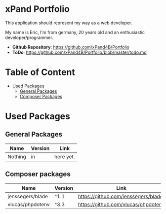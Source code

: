 # xPand Portfolio
This application should represent my way as a web developer.

My name is Eric, I'm from germany, 20 years old and an enthusiastic developer/programmer.

- **Github Repository**: <https://github.com/xPand4B/Portfolio>
- **ToDo**: <https://github.com/xPand4B/Portfolio/blob/master/todo.md>


# Table of Content
* [Used Packages](#used-packages)
    * [General Packages](#general-packages)
    * [Composer Packages](#composer-packages)


# Used Packages

## General Packages
 Name               | Version   | Link
--------------------|-----------|------------------------------------------
Nothing             | in        | here yet.


## Composer packages
 Name               | Version   | Link
--------------------|-----------|------------------------------------------
jenssegers/blade    | ^1.1      |   https://github.com/jenssegers/blade
vlucas/phpdotenv    | ^3.3      |   https://github.com/vlucas/phpdotenv